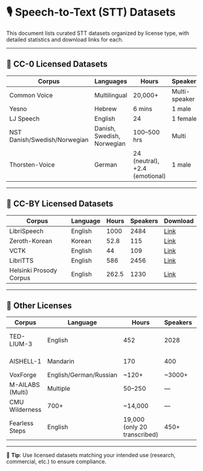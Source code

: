 # 🎙️ Speech-to-Text (STT) Datasets

This document lists curated STT datasets organized by license type, with detailed statistics and download links for each.

---

## 📜 CC-0 Licensed Datasets

| Corpus | Languages | Hours | Speakers | Download | License |
|--------|-----------|-------|----------|----------|---------|
| Common Voice | Multilingual | 20,000+ | Multi-speaker | [Link](https://voice.mozilla.org/en/datasets) | [CC-0](https://creativecommons.org/share-your-work/public-domain/cc0/) |
| Yesno | Hebrew | 6 mins | 1 male | [Link](http://www.openslr.org/1/) | CC-0 |
| LJ Speech | English | 24 | 1 female | [Link](https://data.keithito.com/data/speech/LJSpeech-1.1.tar.bz2) | CC-0 |
| NST Danish/Swedish/Norwegian | Danish, Swedish, Norwegian | 100–500 hrs | Multi | [Link](https://www.nb.no/sprakbanken/en/) | CC-0 |
| Thorsten-Voice | German | 24 (neutral), +2.4 (emotional) | 1 male | [Link](https://www.Thorsten-Voice.de) | CC-0 |

---

## 📜 CC-BY Licensed Datasets

| Corpus | Language | Hours | Speakers | Download |
|--------|----------|-------|----------|----------|
| LibriSpeech | English | 1000 | 2484 | [Link](http://www.openslr.org/12/) |
| Zeroth-Korean | Korean | 52.8 | 115 | [Link](http://www.openslr.org/40/) |
| VCTK | English | 44 | 109 | [Link](http://datashare.is.ed.ac.uk/download/DS_10283_3443.zip) |
| LibriTTS | English | 586 | 2456 | [Link](http://www.openslr.org/60/) |
| Helsinki Prosody Corpus | English | 262.5 | 1230 | [Link](https://github.com/Helsinki-NLP/prosody) |

---

## 📜 Other Licenses

| Corpus | Language | Hours | Speakers | License | Download |
|--------|----------|-------|----------|---------|----------|
| TED-LIUM-3 | English | 452 | 2028 | CC-BY-NC-ND | [Link](http://www.openslr.org/51/) |
| AISHELL-1 | Mandarin | 170 | 400 | Apache 2.0 | [Link](http://www.openslr.org/33/) |
| VoxForge | English/German/Russian | ~120+ | ~3000+ | GPL 3.0 | [Link](http://www.repository.voxforge1.org/downloads/en/Trunk/Audio/Main/16kHz_16bit/) |
| M-AILABS (Multi) | Multiple | 50–250 | — | BSD-3 | [Link](http://www.caito.de/data/Training/stt_tts/) |
| CMU Wilderness | 700+ | ~14,000 | — | Custom | [Link](https://github.com/festvox/datasets-CMU_Wilderness) |
| Fearless Steps | English | 19,000 (only 20 transcribed) | 450+ | NASA | [Link](https://fearless-steps.github.io/ChallengePhase3/#19k_Corpus_Access) |

---

🧠 **Tip**: Use licensed datasets matching your intended use (research, commercial, etc.) to ensure compliance.

